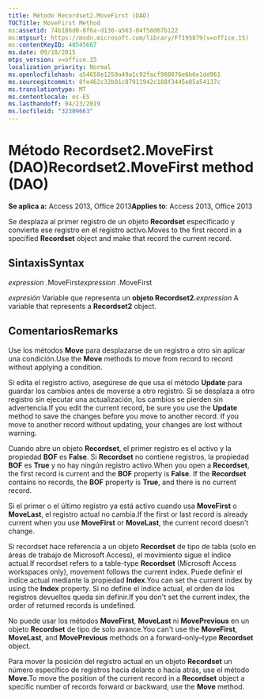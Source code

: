 ```yaml
---
title: Método Recordset2.MoveFirst (DAO)
TOCTitle: MoveFirst Method
ms:assetid: 74b186d0-8f6a-d136-a563-04f58d67b122
ms:mtpsurl: https://msdn.microsoft.com/library/Ff195879(v=office.15)
ms:contentKeyID: 48545667
ms.date: 09/18/2015
mtps_version: v=office.15
localization_priority: Normal
ms.openlocfilehash: a54658e1259a49a1c92facf988076e6b6e1dd961
ms.sourcegitcommit: 8fe462c32b91c87911942c188f3445e85a54137c
ms.translationtype: MT
ms.contentlocale: es-ES
ms.lasthandoff: 04/23/2019
ms.locfileid: "32309663"
---
```

# <a name="recordset2movefirst-method-dao"></a><span data-ttu-id="ae3d0-102">Método Recordset2.MoveFirst (DAO)</span><span class="sxs-lookup"><span data-stu-id="ae3d0-102">Recordset2.MoveFirst method (DAO)</span></span>


<span data-ttu-id="ae3d0-103">**Se aplica a:** Access 2013, Office 2013</span><span class="sxs-lookup"><span data-stu-id="ae3d0-103">**Applies to**: Access 2013, Office 2013</span></span>

<span data-ttu-id="ae3d0-104">Se desplaza al primer registro de un objeto **Recordset** especificado y convierte ese registro en el registro activo.</span><span class="sxs-lookup"><span data-stu-id="ae3d0-104">Moves to the first record in a specified **Recordset** object and make that record the current record.</span></span>

## <a name="syntax"></a><span data-ttu-id="ae3d0-105">Sintaxis</span><span class="sxs-lookup"><span data-stu-id="ae3d0-105">Syntax</span></span>

<span data-ttu-id="ae3d0-106">*expression* .MoveFirst</span><span class="sxs-lookup"><span data-stu-id="ae3d0-106">*expression* .MoveFirst</span></span>

<span data-ttu-id="ae3d0-107">*expresión* Variable que representa un **objeto Recordset2.**</span><span class="sxs-lookup"><span data-stu-id="ae3d0-107">*expression* A variable that represents a **Recordset2** object.</span></span>

## <a name="remarks"></a><span data-ttu-id="ae3d0-108">Comentarios</span><span class="sxs-lookup"><span data-stu-id="ae3d0-108">Remarks</span></span>

<span data-ttu-id="ae3d0-109">Use los métodos **Move** para desplazarse de un registro a otro sin aplicar una condición.</span><span class="sxs-lookup"><span data-stu-id="ae3d0-109">Use the **Move** methods to move from record to record without applying a condition.</span></span>

<span data-ttu-id="ae3d0-p101">Si edita el registro activo, asegúrese de que usa el método **Update** para guardar los cambios antes de moverse a otro registro. Si se desplaza a otro registro sin ejecutar una actualización, los cambios se pierden sin advertencia.</span><span class="sxs-lookup"><span data-stu-id="ae3d0-p101">If you edit the current record, be sure you use the **Update** method to save the changes before you move to another record. If you move to another record without updating, your changes are lost without warning.</span></span>

<span data-ttu-id="ae3d0-p102">Cuando abre un objeto **Recordset**, el primer registro es el activo y la propiedad **BOF** es **False**. Si **Recordset** no contiene registros, la propiedad **BOF** es **True** y no hay ningún registro activo.</span><span class="sxs-lookup"><span data-stu-id="ae3d0-p102">When you open a **Recordset**, the first record is current and the **BOF** property is **False**. If the **Recordset** contains no records, the **BOF** property is **True**, and there is no current record.</span></span>

<span data-ttu-id="ae3d0-114">Si el primer o el último registro ya está activo cuando usa **MoveFirst** o **MoveLast**, el registro actual no cambia.</span><span class="sxs-lookup"><span data-stu-id="ae3d0-114">If the first or last record is already current when you use **MoveFirst** or **MoveLast**, the current record doesn't change.</span></span>

<span data-ttu-id="ae3d0-115">Si recordset hace referencia a un objeto **Recordset** de tipo de tabla (solo en áreas de trabajo de Microsoft Access), el movimiento sigue el índice actual.</span><span class="sxs-lookup"><span data-stu-id="ae3d0-115">If recordset refers to a table-type **Recordset** (Microsoft Access workspaces only), movement follows the current index.</span></span> <span data-ttu-id="ae3d0-116">Puede definir el índice actual mediante la propiedad **Index**.</span><span class="sxs-lookup"><span data-stu-id="ae3d0-116">You can set the current index by using the **Index** property.</span></span> <span data-ttu-id="ae3d0-117">Si no define el índice actual, el orden de los registros devueltos queda sin definir.</span><span class="sxs-lookup"><span data-stu-id="ae3d0-117">If you don't set the current index, the order of returned records is undefined.</span></span>

<span data-ttu-id="ae3d0-118">No puede usar los métodos **MoveFirst**, **MoveLast** ni **MovePrevious** en un objeto **Recordset** de tipo de solo avance.</span><span class="sxs-lookup"><span data-stu-id="ae3d0-118">You can't use the **MoveFirst**, **MoveLast**, and **MovePrevious** methods on a forward–only–type **Recordset** object.</span></span>

<span data-ttu-id="ae3d0-119">Para mover la posición del registro actual en un objeto **Recordset** un número específico de registros hacia delante o hacia atrás, use el método **Move**.</span><span class="sxs-lookup"><span data-stu-id="ae3d0-119">To move the position of the current record in a **Recordset** object a specific number of records forward or backward, use the **Move** method.</span></span>

